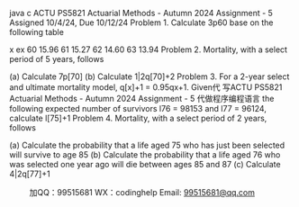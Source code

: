 java c
ACTU PS5821 Actuarial Methods - Autumn 2024 
Assignment - 5 
Assigned 10/4/24, Due 10/12/24 
Problem 1. Calculate 3p60 base on the following table

x 
ex 
60 
15.96 
61 
15.27 
62 
14.60 
63 
13.94 
Problem 2. Mortality, with a select period of 5 years, follows

(a) Calculate 7p[70]
(b) Calculate 1|2q[70]+2
Problem 3. 
For a 2-year select and ultimate mortality model, q[x]+1 = 0.95qx+1. Given代 写ACTU PS5821 Actuarial Methods - Autumn 2024 Assignment - 5
代做程序编程语言 the following expected number of survivors l76 = 98153 and l77 = 96124, calculate l[75]+1
Problem 4. Mortality, with a select period of 2 years, follows

(a) Calculate the probability that a life aged 75 who has just been selected will survive to age 85
(b) Calculate the probability that a life aged 76 who was selected one year ago will die between ages 85 and 87
(c) Calculate 4|2q[77]+1



         
加QQ：99515681  WX：codinghelp  Email: 99515681@qq.com
